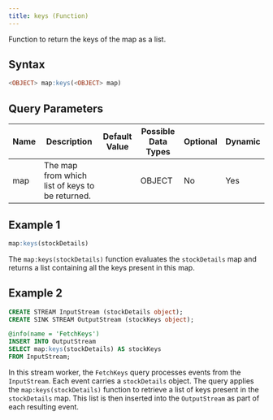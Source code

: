 ```yaml
---
title: keys (Function)
---
```


Function to return the keys of the map as a list.

## Syntax

```sql
<OBJECT> map:keys(<OBJECT> map)
```

## Query Parameters

| Name | Description | Default Value | Possible Data Types | Optional | Dynamic |
|------|-------------|---------------|---------------------|----------|---------|
| map  | The map from which list of keys to be returned. |         | OBJECT | No   | Yes |

## Example 1

```sql
map:keys(stockDetails)
```

The `map:keys(stockDetails)` function evaluates the `stockDetails` map and returns a list containing all the keys present in this map.

## Example 2

```sql
CREATE STREAM InputStream (stockDetails object);
CREATE SINK STREAM OutputStream (stockKeys object);

@info(name = 'FetchKeys')
INSERT INTO OutputStream
SELECT map:keys(stockDetails) AS stockKeys
FROM InputStream;
```

In this stream worker, the `FetchKeys` query processes events from the `InputStream`. Each event carries a `stockDetails` object. The query applies the `map:keys(stockDetails)` function to retrieve a list of keys present in the `stockDetails` map. This list is then inserted into the `OutputStream` as part of each resulting event.
